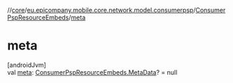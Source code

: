 //[core](../../../index.md)/[eu.epicompany.mobile.core.network.model.consumerpsp](../index.md)/[ConsumerPspResourceEmbeds](index.md)/[meta](meta.md)

# meta

[androidJvm]\
val [meta](meta.md): [ConsumerPspResourceEmbeds.MetaData](-meta-data/index.md)? = null
